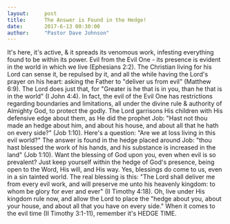 ```yaml
---
layout:     post
title:      The Answer is Found in the Hedge!
date:       2017-6-13 00:30:00
author:     "Pastor Dave Johnson"
---
```


It's here, it's active, & it spreads its venomous work, infesting everything found to be within its power.  Evil from the Evil One - its presence is evident in the world in which we live (Ephesians 2:2). The Christian living for his Lord can sense it, be repulsed by it, and all the while having the Lord's prayer on his heart: asking the Father to "deliver us from evil" (Matthew 6:9).  The Lord does just that, for "Greater is he that is in you, than he that is in the world" (I John 4:4).  In fact, the evil of the Evil One has restrictions regarding boundaries and limitations, all under the divine rule & authority of Almighty God, to protect the godly.  The Lord garrisons His children with His defensive edge about them, as He did the prophet Job: "Hast not thou made an hedge about him, and about his house, and about all that he hath on every side?" (Job 1:10).  Here's a question: "Are we at loss living in this evil world?"  The answer is found in the hedge placed around Job: "thou hast blessed the work of his hands, and his substance is increased in the land" (Job 1:10).  Want the blessing of God upon you, even when evil is so prevalent?  Just keep yourself within the hedge of God's presence, being open to the Word, His will, and His way.  Yes, blessings do come to us, even in a sin tainted world.  The real blessing is this: "The Lord shall deliver me from every evil work, and will preserve me unto his heavenly kingdom: to whom be glory for ever and ever" (II Timothy 4:18).  Oh, live under His kingdom rule now, and allow the Lord to place the "hedge about you, about your house, and about all that you have on every side."  When it comes to the evil time (II Timothy 3:1-11), remember it's HEDGE TIME.
